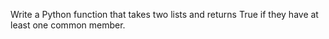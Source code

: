 Write a Python function that takes two lists and returns True if they have at least one common member.